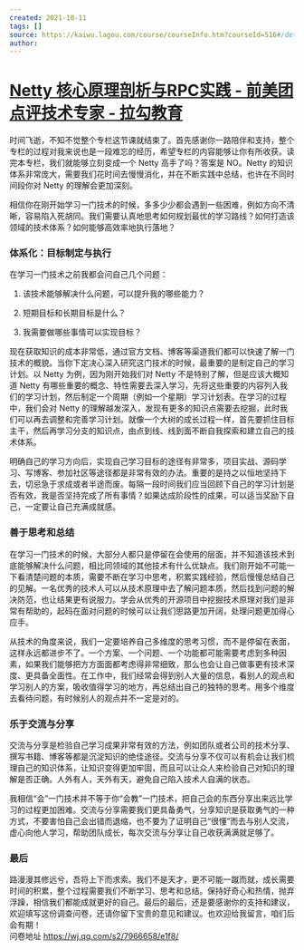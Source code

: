 ```yaml
---
created: 2021-10-11
tags: []
source: https://kaiwu.lagou.com/course/courseInfo.htm?courseId=516#/detail/pc?id=4913
author: 
---
```


# [Netty 核心原理剖析与RPC实践 - 前美团点评技术专家 - 拉勾教育](https://kaiwu.lagou.com/course/courseInfo.htm?courseId=516#/detail/pc?id=4913)


时间飞逝，不知不觉整个专栏这节课就结束了。首先感谢你一路陪伴和支持，整个专栏的过程对我来说也是一段难忘的经历，希望专栏的内容能够让你有所收获。读完本专栏，我们就能够立刻变成一个 Netty 高手了吗？答案是 NO。Netty 的知识体系非常庞大，需要我们花时间去慢慢消化，并在不断实践中总结，也许在不同时间段你对 Netty 的理解会更加深刻。

相信你在刚开始学习一门技术的时候，多多少少都会遇到一些困难，例如方向不清晰，容易陷入死胡同。我们需要认真地思考如何规划最优的学习路线？如何打造该领域的技术体系？如何能够高效率地执行落地？

### 体系化：目标制定与执行

在学习一门技术之前我都会问自己几个问题：

1.  该技术能够解决什么问题，可以提升我的哪些能力？
    
2.  短期目标和长期目标是什么？
    
3.  我需要做哪些事情可以实现目标？
    

现在获取知识的成本非常低，通过官方文档、博客等渠道我们都可以快速了解一门技术的概貌。当你下定决心深入研究这门技术的时候，最重要的是制定自己的学习计划。以 Netty 为例，因为刚开始我们对 Netty 不是特别了解，但是应该大概知道 Netty 有哪些重要的概念、特性需要去深入学习，先将这些重要的内容列入我们的学习计划，然后制定一个周期（例如一个星期）学习计划表。在学习的过程中，我们会对 Netty 的理解越发深入，发现有更多的知识点需要去挖掘，此时我们可以再去调整和完善学习计划。就像一个大树的成长过程一样，首先要抓住目标主干，然后再学习分支的知识点，由点到线、线到面不断自我探索和建立自己的技术体系。

明确自己的学习方向后，实现自己学习目标的途径有非常多，项目实战、源码学习、写博客、参加社区等途径都是非常有效的办法。重要的是持之以恒地坚持下去，切忌急于求成或者半途而废。每隔一段时间我们应当回顾下自己的学习计划是否有效，我是否坚持完成了所有事情？如果达成阶段性的成果，可以适当奖励下自己，一定要让自己充满成就感。

### 善于思考和总结

在学习一门技术的时候，大部分人都只是停留在会使用的层面，并不知道该技术到底能够解决什么问题，相比同领域的其他技术有什么优缺点。我们刚开始不可能一下看清楚问题的本质，需要不断在学习中思考，积累实践经验，然后慢慢总结自己的见解。一名优秀的技术人可以从技术原理中去了解问题本质，然后找到问题的解决防范，也让结果更有说服力。学会从优秀的开源项目中挖掘技术原理对我们是非常有帮助的，起码在面对问题的时候可以让我们思路更加开阔，处理问题更加得心应手。

从技术的角度来说，我们一定要培养自己多维度的思考习惯，而不是停留在表面，这样永远都进步不了。一个方案、一个问题、一个功能都可能需要考虑到多种因素，如果我们能够把方方面面都考虑得非常细致，那么也会让自己做事更有技术深度、更具备全面性。在工作中，我们经常会得到别人大量的信息，看别人的观点和学习别人的方案，吸收值得学习的地方，再总结出自己的独特的思考。用多个维度去看待问题，有时候别人的观点并不一定是对的。

### 乐于交流与分享

交流与分享是检验自己学习成果非常有效的方法，例如团队或者公司的技术分享、撰写书籍、博客等都是沉淀知识的绝佳途径。交流与分享不仅可以有机会让我们梳理自己的知识体系，让知识变得更加牢固，而且可以让众人来检验自己对知识的理解是否正确。人外有人，天外有天，避免自己陷入技术人自满的状态。

我相信“会”一门技术并不等于你“会教”一门技术，把自己会的东西分享出来远比学习的过程更加困难。交流与分享需要我们更具备勇气，分享知识是获取勇气的一种方式，不要害怕自己会出错而退缩，也不要为了证明自己“很懂”而去与别人交流，虚心向他人学习，帮助团队成长，每次交流与分享让自己收获满满就足够了。

### 最后

路漫漫其修远兮，吾将上下而求索。我们不是天才，更不可能一蹴而就，成长需要时间的积累，整个过程需要我们不断学习、思考和总结。保持好奇心和热情，抛弃浮躁，相信我们都能成就更好的自己。最后的最后，还是要感谢你的支持和建议，欢迎填写这份调查问卷，还请你留下宝贵的意见和建议。也欢迎给我留言，咱们后会有期！  
问卷地址 https://wj.qq.com/s2/7966658/e1f8/

